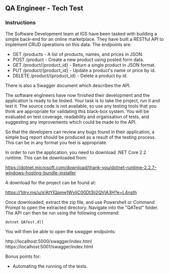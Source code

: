 ## QA Engineer - Tech Test

### Instructions

The Software Development team at IGS have been tasked with building a simple back-end for an online marketplace. They have built a RESTful API to implement CRUD operations on this data. The endpoints are:

* GET /products - A list of products, names, and prices in JSON.
* POST /product - Create a new product using posted form data.
* GET /product/{product_id} - Return a single product in JSON format.
* PUT /product/{product_id} - Update a product's name or price by id.
* DELETE /product/{product_id} - Delete a product by id.

There is also a Swagger document which describes the API.

The software engineers have now finished their development and the application is ready to be tested. Your task is to take the project, run it and test it. The source code is not available, so use any testing tools that you think are appropriate for validating this black-box system. You will be evaluated on test coverage, readability and organisation of tests, and suggesting any improvements which could be made to the API.

So that the developers can review any bugs found in their application, a simple bug report should be produced as a result of the testing process. This can be in any format you feel is appropriate.

In order to run the application, you need to download .NET Core 2.2 runtime. This can be downloaded from:

https://dotnet.microsoft.com/download/thank-you/dotnet-runtime-2.2.7-windows-hosting-bundle-installer

A download for the project can be found at:

https://1drv.ms/u/s!AtYIQpme1WvliC00Dt3Ij2QVlA3H?e=L4nsth

Once downloaded, extract the zip file, and use Powershell or Command Prompt to open the extracted directory. Navigate into the "QATest" folder. The API can then be run using the following command:

```
dotnet QATest.dll 
```

You will then be able to open the swagger endpoints:

http://localhost:5000/swagger/index.html
https://localhost:5001/swagger/index.html

Bonus points for:
- Automating the running of the tests.
